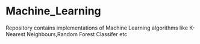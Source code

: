 # Machine_Learning
Repository contains implementations of Machine Learning algorithms like K-Nearest Neighbours,Random Forest Classifer etc
